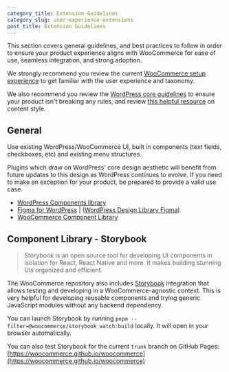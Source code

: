 ```yaml
---
category_title: Extension Guidelines
category_slug: user-experience-extensions
post_title: Extension Guidelines
---
```


This section covers general guidelines, and best practices to follow in order to ensure your product experience aligns with WooCommerce for ease of use, seamless integration, and strong adoption.

We strongly recommend you review the current [WooCommerce setup experience](https://woocommerce.com/documentation/plugins/woocommerce/getting-started/) to get familiar with the user experience and taxonomy.

We also recommend you review the [WordPress core guidelines](https://developer.wordpress.org/plugins/wordpress-org/detailed-plugin-guidelines/) to ensure your product isn't breaking any rules, and review [this helpful resource](https://woocommerce.com/document/grammar-punctuation-style-guide/) on content style.

## General

Use existing WordPress/WooCommerce UI, built in components (text fields, checkboxes, etc) and existing menu structures.

Plugins which draw on WordPress' core design aesthetic will benefit from future updates to this design as WordPress continues to evolve. If you need to make an exception for your product, be prepared to provide a valid use case.

-   [WordPress Components library](https://wordpress.github.io/gutenberg/?path=/story/docs-introduction--page)
-   [Figma for WordPress](https://make.wordpress.org/design/2018/11/19/figma-for-wordpress/) | ([WordPress Design Library Figma](https://www.figma.com/file/e4tLacmlPuZV47l7901FEs/WordPress-Design-Library))
-   [WooCommerce Component Library](https://woocommerce.github.io/woocommerce/)

## Component Library - Storybook

> Storybook is an open source tool for developing UI components in isolation for React, React Native and more. It makes building stunning UIs organized and efficient.

The WooCommerce repository also includes [Storybook](https://storybook.js.org/) integration that allows testing and developing in a WooCommerce-agnostic context. This is very helpful for developing reusable components and trying generic JavaScript modules without any backend dependency.

You can launch Storybook by running `pnpm --filter=@woocommerce/storybook watch:build` locally. It will open in your browser automatically.

You can also test Storybook for the current `trunk` branch on GitHub Pages: [https://woocommerce.github.io/woocommerce](https://woocommerce.github.io/woocommerce)
